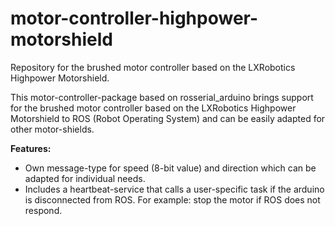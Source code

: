 # motor-controller-highpower-motorshield
Repository for the brushed motor controller based on the LXRobotics Highpower Motorshield.

This motor-controller-package based on rosserial_arduino 
brings support for the brushed motor controller based on the LXRobotics Highpower Motorshield to ROS (Robot Operating System) 
and can be easily adapted for other motor-shields.

**Features:**

* Own message-type for speed (8-bit value) and direction which can be adapted for individual needs.
* Includes a heartbeat-service that calls a user-specific task if the arduino is disconnected from ROS. For example: stop the motor if ROS does not respond.
